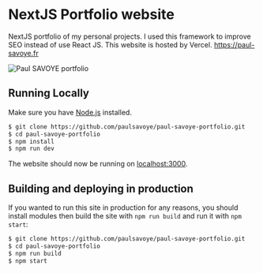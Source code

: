 
  
# NextJS Portfolio website

NextJS portfolio of my personal projects. I used this framework to improve SEO instead of use React JS.
This website is hosted by Vercel.
https://paul-savoye.fr

![Paul SAVOYE portfolio](https://paul-savoye.fr/images/paul-savoye.png)

## Running Locally

Make sure you have [Node.js](http://nodejs.org/) installed.
```sh
$ git clone https://github.com/paulsavoye/paul-savoye-portfolio.git
$ cd paul-savoye-portfolio
$ npm install
$ npm run dev
```
The website should now be running on  [localhost:3000](http://localhost/3000).

## Building and deploying in production

If you wanted to run this site in production for any reasons, you should install modules then build the site with  `npm run build`  and run it with  `npm start`:
```sh
$ git clone https://github.com/paulsavoye/paul-savoye-portfolio.git
$ cd paul-savoye-portfolio
$ npm run build
$ npm start
```

